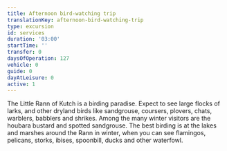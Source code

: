 ```yaml
---
title: Afternoon bird-watching trip
translationKey: afternoon-bird-watching-trip
type: excursion
id: services
duration: '03:00'
startTime: ''
transfer: 0
daysOfOperation: 127
vehicle: 0
guide: 0
dayAtLeisure: 0
active: 1
---
```

The Little Rann of Kutch is a birding paradise. Expect to see large flocks of larks, and other dryland birds like sandgrouse, coursers, plovers, chats, warblers, babblers and shrikes. Among the many winter visitors are the houbara bustard and spotted sandgrouse. The best birding is at the lakes and marshes around the Rann in winter, when you can see flamingos, pelicans, storks, ibises, spoonbill, ducks and other waterfowl.